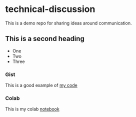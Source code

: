 # technical-discussion
This is a demo repo for sharing ideas around communication. 
## This is a second heading

* One
* Two
* Three

### Gist 

This is a good example of [my code](https://gist.github.com/kemsolmaz/8b24af43492a79dae8544e59889ebd42)

### Colab

This is my colab [notebook](https://colab.research.google.com/github/kemsolmaz/technical-discussion/blob/master/Technical_docs.ipynb)

